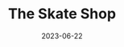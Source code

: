 ---
date: 2023-06-22
title: The Skate Shop
cardTitle: The Skate Shop
icons: ["fa-html5", "fa-css"]
tags: ["project"]
eyebrow: landing page
imageTablet: /assets/skate-tablet.jpg
imageBreakout: /assets/skate-breakout.jpg
imageAlt:
blurb: Exploring the latest in design and layout tools in this landing page inspired by the e-skateboard Mellow. Find your Cali vibe in this chill landing page with a groove.
description: I love learning by doing. I designed and built this landing page to explore layouts using Flexbox and a mobile first workflow. The result is a fully responsive site that works on a multitude of devices. One of the biggest take-aways is the use of clamp() with font-size to create responsive typography. This project forever changed the way I author CSS, and solidified my understanding of Flexbox.     
buttons: ["Live Website", "Figma Design", "GitHub Repo"]
urls: [
    "https://theskateshop.netlify.app/",
    "https://www.figma.com/file/GkWAuuSnwxT0HRQBGtKu5E/The-Skate-Shop?type=design&node-id=0-1&t=Pc9hPSHzQVwG8pok-0",
    "https://github.com/Alliemack77/The-Skate-Shop"
]
---